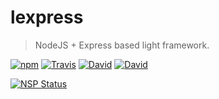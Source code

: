 # lexpress

> NodeJS + Express based light framework.

[![npm](https://img.shields.io/npm/v/lexpress.svg?style=flat-square)](https://www.npmjs.com/package/lexpress)
[![Travis](https://img.shields.io/travis/InspiredBeings/lexpress.svg?style=flat-square)](https://travis-ci.org/InspiredBeings/lexpress)
[![David](https://img.shields.io/david/InspiredBeings/lexpress.svg?style=flat-square)](https://david-dm.org/InspiredBeings/lexpress)
[![David](https://img.shields.io/david/dev/InspiredBeings/lexpress.svg?style=flat-square)](https://david-dm.org/InspiredBeings/lexpress)

[![NSP Status](https://nodesecurity.io/orgs/ivan-gabriele/projects/d43ea4d7-eb03-488b-9f01-a84911ead2fe/badge)](https://nodesecurity.io/orgs/ivan-gabriele/projects/d43ea4d7-eb03-488b-9f01-a84911ead2fe)
